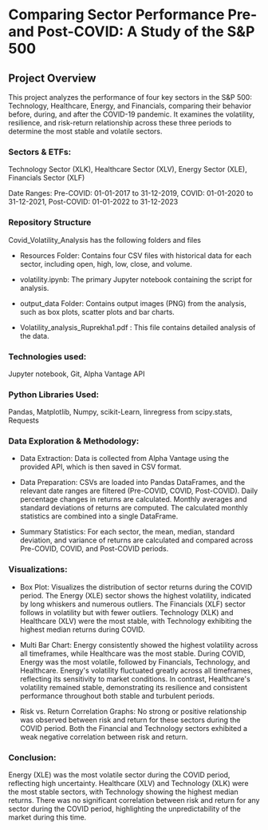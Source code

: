 # Comparing Sector Performance Pre- and Post-COVID: A Study of the S&P 500

## Project Overview

This project analyzes the performance of four key sectors in the S&P 500: Technology, Healthcare, Energy, and Financials, comparing their behavior before, during, and after the COVID-19 pandemic. It examines the volatility, resilience, and risk-return relationship across these three periods to determine the most stable and volatile sectors.

### Sectors & ETFs: 
Technology Sector (XLK),
Healthcare Sector (XLV),
Energy Sector (XLE),
Financials Sector (XLF)

Date Ranges: 
Pre-COVID: 01-01-2017 to 31-12-2019, 
COVID: 01-01-2020 to 31-12-2021,
Post-COVID: 01-01-2022 to 31-12-2023

### Repository Structure

Covid_Volatility_Analysis has the following folders and files

* Resources Folder: Contains four CSV files with historical data for each sector, including open, high, low, close, and volume.

* volatility.ipynb: The primary Jupyter notebook containing the script for analysis.

* output_data Folder: Contains output images (PNG) from the analysis, such as box plots, scatter plots and bar charts.

* Volatility_analysis_Ruprekha1.pdf : This file contains detailed analysis of the data.

### Technologies used:
Jupyter notebook,
Git,
Alpha Vantage API

### Python Libraries Used:

Pandas,
Matplotlib,
Numpy,
scikit-Learn,
linregress from scipy.stats,
Requests

### Data Exploration & Methodology:

* Data Extraction: Data is collected from Alpha Vantage using the provided API, which is then saved in CSV format.

* Data Preparation: CSVs are loaded into Pandas DataFrames, and the relevant date ranges are filtered (Pre-COVID, COVID, Post-COVID). Daily percentage changes in returns are calculated. 
Monthly averages and standard deviations of returns are computed. The calculated monthly statistics are combined into a single DataFrame.

* Summary Statistics: For each sector, the mean, median, standard deviation, and variance of returns are calculated and compared across Pre-COVID, COVID, and Post-COVID periods.
  
### Visualizations:

* Box Plot:
  Visualizes the distribution of sector returns during the COVID period.
  The Energy (XLE) sector shows the highest volatility, indicated by long whiskers and numerous outliers.
  The Financials (XLF) sector follows in volatility but with fewer outliers.
  Technology (XLK) and Healthcare (XLV) were the most stable, with Technology exhibiting the highest median returns during COVID.

* Multi Bar Chart:
  Energy consistently showed the highest volatility across all timeframes, while Healthcare was the most stable.
  During COVID, Energy was the most volatile, followed by Financials, Technology, and Healthcare.
  Energy's volatility fluctuated greatly across all timeframes, reflecting its sensitivity to market conditions.
  In contrast, Healthcare's volatility remained stable, demonstrating its resilience and consistent performance throughout both stable and turbulent periods.

* Risk vs. Return Correlation Graphs:
  No strong or positive relationship was observed between risk and return for these sectors during the COVID period.
  Both the Financial and Technology sectors exhibited a weak negative correlation between risk and return.

### Conclusion:

   Energy (XLE) was the most volatile sector during the COVID period, reflecting high uncertainty.
   Healthcare (XLV) and Technology (XLK) were the most stable sectors, with Technology showing the highest median returns.
   There was no significant correlation between risk and return for any sector during the COVID period, highlighting the unpredictability of the market during this time.








